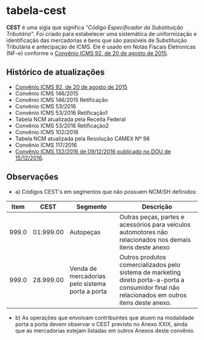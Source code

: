# tabela-cest

**CEST** é uma sigla que significa *"Código Especificador da Substituição Tributária"*. Foi criado para estabelecer uma sistemática de uniformização e identificação das mercadorias e bens que são passíveis de Substituição Tributária e antecipação de ICMS. Ele é usado em Notas Fiscais Eletronicas (NF-e) conforme o [Convênio ICMS 92, de 20 de agosto de 2015](https://www.confaz.fazenda.gov.br/legislacao/convenios/2015/cv092_15).

## Histórico de atualizações

* [Convênio ICMS 92, de 20 de agosto de 2015](https://www.confaz.fazenda.gov.br/legislacao/convenios/2015/cv092_15)
* Convênio ICMS 146/2015
* Convênio ICMS 146/2015 Retificação
* Convênio ICMS 53/2016
* Convênio ICMS 53/2016 Retificação1
* Tabela NCM atualizada pela Receita Federal
* Convênio ICMS 53/2016 Retificação2
* Convênio ICMS 102/2016
* Tabela NCM atualizada pela Resolução CAMEX Nº 98
* Convênio ICMS 117/2016
* [Convênio ICMS 132/2016 de 09/12/2016 publicado no DOU de 15/12/2016](https://www.confaz.fazenda.gov.br/legislacao/convenios/2016/cv132_16).

## Observações

* a) Códigos CEST's em segmentos que não possuem NCM/SH definidos:

Item | CEST | Segmento | Descrição
-----|------|----------|----------
999.0 | 01.999.00 | Autopeças | Outras peças, partes e acessórios para veículos automotores não relacionados nos demais itens deste anexo
999.0 | 28.999.00 | Venda de mercadorias pelo sistema porta a porta | Outros produtos comercializados pelo sistema de marketing direto porta-a-porta a consumidor final não relacionados em outros itens deste anexo. 

* b) As operações que envolvam contribuintes que atuem na modalidade porta a porta devem observar o CEST previsto no Anexo XXIX, ainda que as mercadorias estejam listadas em outros Anexos deste convênio.
